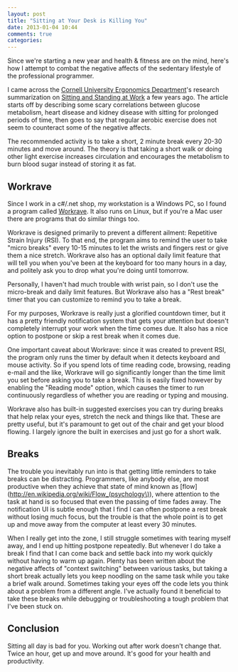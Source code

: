 ```yaml
---
layout: post
title: "Sitting at Your Desk is Killing You"
date: 2013-01-04 10:44
comments: true
categories: 
---
```


Since we're starting a new year and health & fitness are on the mind, here's how I attempt
to combat the negative affects of the sedentary lifestyle of the professional programmer.

I came across the [Cornell University Ergonomics Department](http://ergo.human.cornell.edu/)'s
research summarization on [Sitting and Standing at Work](http://ergo.human.cornell.edu/CUESitStand.html)
a few years ago. The article starts off by describing some scary correlations between
glucose metabolism, heart disease and kidney disease with sitting for prolonged periods of time,
then goes to say that regular aerobic exercise does not seem to counteract some of the negative
affects.

The recommended activity is to take a short, 2 minute break every 20-30 minutes and move around.
The theory is that taking a short walk or doing other light exercise increases circulation and
encourages the metabolism to burn blood sugar instead of storing it as fat.

## Workrave ##

Since I work in a c#/.net shop, my workstation is a Windows PC, so I found a program called
[Workrave](http://www.workrave.org/). It also runs on Linux, but if you're a Mac user there
are programs that do similar things too.

Workrave is designed primarily to prevent a different ailment: Repetitive Strain Injury (RSI).
To that end, the program aims to remind the user to take "micro breaks" every 10-15 minutes
to let the wrists and fingers rest or give them a nice stretch. Workrave also has an optional
daily limit feature that will tell you when you've been at the keyboard for too many hours
in a day, and politely ask you to drop what you're doing until tomorrow.

Personally, I haven't had much trouble with wrist pain, so I don't use the micro-break and
daily limit features. But Workrave also has a "Rest break" timer that you can customize to
remind you to take a break.

For my purposes, Workrave is really just a glorified countdown timer, but it has a pretty
friendly notification system that gets your attention but doesn't completely interrupt
your work when the time comes due. It also has a nice option to postpone or skip a rest
break when it comes due.

One important caveat about Workrave: since it was created to prevent RSI, the program
only runs the timer by default when it detects keyboard and mouse activity. So if you
spend lots of time reading code, browsing, reading e-mail and the like, Workrave will
go significantly longer than the time limit you set before asking you to take a break.
This is easily fixed however by enabling the "Reading mode" option, which causes the
timer to run continuously regardless of whether you are reading or typing and mousing.

Workrave also has built-in suggested exercises you can try during breaks that help
relax your eyes, stretch the neck and things like that. These are pretty useful, but
it's paramount to get out of the chair and get your blood flowing. I largely ignore
the built in exercises and just go for a short walk.

## Breaks ##

The trouble you inevitably run into is that getting little reminders to take breaks
can be distracting. Programmers, like anybody else, are most productive when they
achieve that state of mind known as [flow](http://en.wikipedia.org/wiki/Flow_(psychology\)),
where attention to the task at hand is so focused that even the passing of time
fades away. The notification UI is subtle enough that I find I can often postpone
a rest break without losing much focus, but the trouble is that the whole point
is to get up and move away from the computer at least every 30 minutes.

When I really get into the zone, I still struggle sometimes with tearing myself
away, and I end up hitting postpone repeatedly. But whenever I do take a break
I find that I can come back and settle back into my work quickly without having to
warm up again. Plenty has been written about the negative affects of
"context switching" between various tasks, but taking a short break actually
lets you keep noodling on the same task while you take a brief walk around.
Sometimes taking your eyes off the code lets you think about a problem from
a different angle. I've actually found it beneficial to take these breaks
while debugging or troubleshooting a tough problem that I've been stuck on.

## Conclusion ##

Sitting all day is bad for you. Working out after work doesn't change that.
Twice an hour, get up and move around. It's good for your health and productivity.

